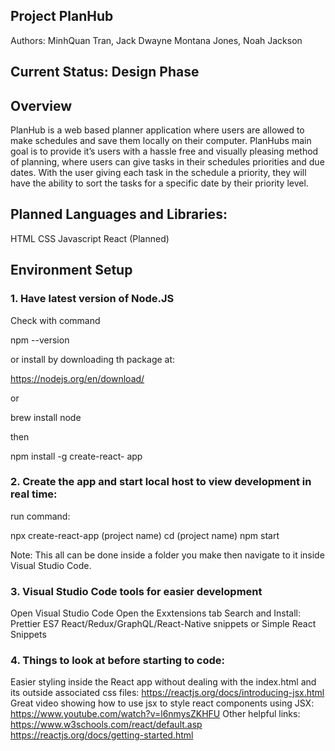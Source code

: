 ﻿## Project PlanHub

Authors: 
  MinhQuan Tran,
  Jack Dwayne Montana Jones,
  Noah Jackson
  
## Current Status: Design Phase

## Overview 
PlanHub is a web based planner application where users are allowed to make schedules and save them locally on their computer. PlanHubs main goal is to provide it’s users with a hassle free and visually pleasing method of planning, where users can give tasks in their schedules priorities and due dates. With the user giving each task in the schedule a priority, they will have the ability to sort the tasks for a specific date by their priority level. 

## Planned Languages and Libraries:
HTML
CSS
Javascript
React (Planned)


## Environment Setup
### 1. Have latest version of Node.JS
Check with command 

npm --version

or install by downloading th package at:

https://nodejs.org/en/download/

or 

brew install node

then

npm install -g create-react- app

### 2. Create the app and start local host to view development in real time:

run command:

npx create-react-app (project name)
cd (project name)
npm start

Note: This all can be done inside a folder you make then navigate to it inside Visual Studio Code.

### 3. Visual Studio Code tools for easier development
Open Visual Studio Code
Open the Exxtensions tab
Search and Install:
Prettier
ES7 React/Redux/GraphQL/React-Native snippets
or
Simple React Snippets

### 4. Things to look at before starting to code:

Easier styling inside the React app without dealing with the index.html and its outside associated css files:
https://reactjs.org/docs/introducing-jsx.html
Great video showing how to use jsx to style react components using JSX:
https://www.youtube.com/watch?v=l6nmysZKHFU
Other helpful links:
https://www.w3schools.com/react/default.asp
https://reactjs.org/docs/getting-started.html
